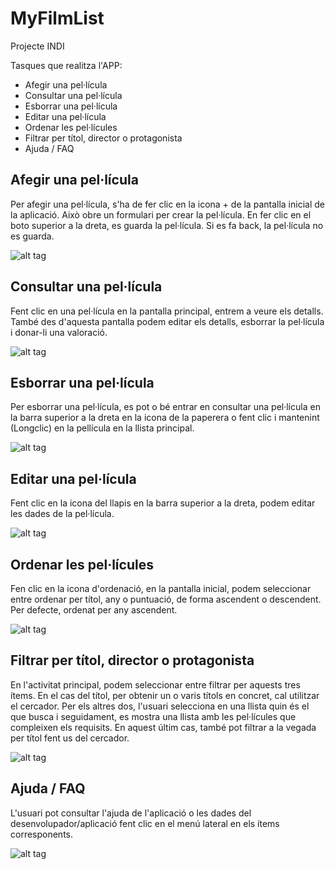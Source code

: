 # MyFilmList
Projecte INDI

Tasques que realitza l'APP:

- Afegir una pel·lícula
- Consultar una pel·lícula
- Esborrar una pel·lícula
- Editar una pel·lícula
- Ordenar les pel·lícules
- Filtrar per títol, director o protagonista
- Ajuda / FAQ

## Afegir una pel·lícula
Per afegir una pel·lícula, s'ha de fer clic en la icona + de la pantalla inicial de la aplicació. Això obre un formulari per crear la pel·lícula. En fer clic en el boto superior a la dreta, es guarda la pel·lícula. Si es fa back, la pel·lícula no es guarda.

![alt tag](https://github.com/ALEJANDROJ19/MyFilmList/blob/master/Captures%20de%20Pantalla/1.png?raw=true)

## Consultar una pel·lícula
Fent clic en una pel·lícula en la pantalla principal, entrem a veure els detalls. També des d'aquesta pantalla podem editar els detalls, esborrar la pel·lícula i donar-li una valoració.

![alt tag](https://github.com/ALEJANDROJ19/MyFilmList/blob/master/Captures%20de%20Pantalla/2.PNG?raw=true)

## Esborrar una pel·lícula
Per esborrar una pel·lícula, es pot o bé entrar en consultar una pel·lícula en la barra superior a la dreta en la icona de la paperera o fent clic i mantenint (Longclic) en la pellícula en la llista principal.

![alt tag](https://github.com/ALEJANDROJ19/MyFilmList/blob/master/Captures%20de%20Pantalla/3.PNG?raw=true)

## Editar una pel·lícula
Fent clic en la icona del llapis en la barra superior a la dreta, podem editar les dades de la pel·lícula. 

![alt tag](https://github.com/ALEJANDROJ19/MyFilmList/blob/master/Captures%20de%20Pantalla/4.PNG?raw=true)

## Ordenar les pel·lícules
Fen clic en la icona d'ordenació, en la pantalla inicial, podem seleccionar entre ordenar per títol, any o puntuació, de forma ascendent o descendent. Per defecte, ordenat per any ascendent.

![alt tag](https://github.com/ALEJANDROJ19/MyFilmList/blob/master/Captures%20de%20Pantalla/5.PNG?raw=true)

## Filtrar per títol, director o protagonista
En l'activitat principal, podem seleccionar entre filtrar per aquests tres ítems. En el cas del títol, per obtenir un o varis títols en concret, cal utilitzar el cercador. Per els altres dos, l'usuari selecciona en una llista quin és el que busca i seguidament, es mostra una llista amb les pel·lícules que compleixen els requisits. En aquest últim cas, també pot filtrar a la vegada per títol fent us del cercador.

![alt tag](https://github.com/ALEJANDROJ19/MyFilmList/blob/master/Captures%20de%20Pantalla/6.PNG?raw=true)

## Ajuda / FAQ
L'usuari pot consultar l'ajuda de l'aplicació o les dades del desenvolupador/aplicació fent clic en el menú lateral en els ítems corresponents.

![alt tag](https://github.com/ALEJANDROJ19/MyFilmList/blob/master/Captures%20de%20Pantalla/7.PNG?raw=true)





